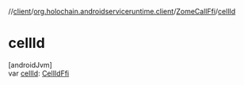 //[client](../../../index.md)/[org.holochain.androidserviceruntime.client](../index.md)/[ZomeCallFfi](index.md)/[cellId](cell-id.md)

# cellId

[androidJvm]\
var [cellId](cell-id.md): [CellIdFfi](../-cell-id-ffi/index.md)